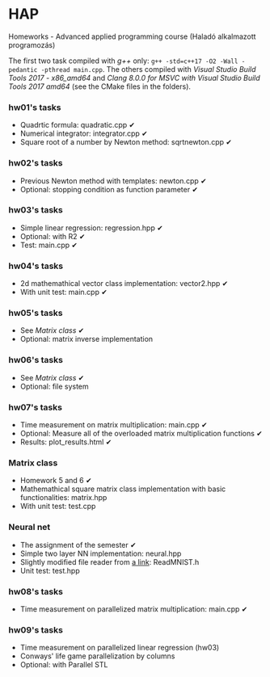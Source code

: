 ﻿# HAP
Homeworks - Advanced applied programming course (Haladó alkalmazott programozás)

The first two task compiled with *g++* only: ```g++ -std=c++17 -O2 -Wall -pedantic -pthread main.cpp```. The others compiled with *Visual Studio Build Tools 2017 - x86_amd64* and *Clang 8.0.0 for MSVC with Visual Studio Build Tools 2017 amd64* (see the CMake files in the folders).

### hw01's tasks 

- Quadrtic formula: quadratic.cpp ✔
- Numerical integrator: integrator.cpp ✔
- Square root of a number by Newton method: sqrtnewton.cpp ✔

### hw02's tasks 

- Previous Newton method with templates: newton.cpp ✔
- Optional: stopping condition as function parameter ✔ 

### hw03's tasks 

- Simple linear regression: regression.hpp ✔
- Optional: with R2 ✔
- Test: main.cpp ✔ 

### hw04's tasks

- 2d mathemathical vector class implementation: vector2.hpp ✔
- With unit test: main.cpp  ✔

### hw05's tasks

- See *Matrix class* ✔
- Optional: matrix inverse implementation

### hw06's tasks

- See *Matrix class* ✔
- Optional: file system

### hw07's tasks

- Time measurement on matrix multiplication: main.cpp ✔
- Optional: Measure all of the overloaded matrix multiplication functions ✔
- Results: plot_results.html ✔

### Matrix class 

- Homework 5 and 6 ✔
- Mathemathical square matrix class implementation with basic functionalities: matrix.hpp
- With unit test: test.cpp

### Neural net 

- The assignment of the semester ✔
- Simple two layer NN implementation: neural.hpp
- Slightly modified file reader from [a link](http://eric-yuan.me/cpp-read-mnist/): ReadMNIST.h
- Unit test: test.hpp

### hw08's tasks

- Time measurement on parallelized matrix multiplication: main.cpp ✔

### hw09's tasks

- Time measurement on parallelized linear regression (hw03)
- Conways' life game parallelization by columns 
- Optional: with Parallel STL






